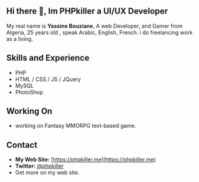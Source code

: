 ## Hi there 👋, Im PHPkiller a UI/UX Developer
My real name is **Yassine Bouziane**, A web Developer, and Gamer from Algeria, 25 years old , speak Arabic, English, French.
i do freelancing work as a living.




## Skills and Experience
- PHP 
- HTML / CSS / JS / JQuery
- MySQL
- PhotoShop

## Working On
- working on Fantasy MMORPG text-based game.

## Contact
- **My Web Site:** [https://phpkiller.me](https://phpkiller.me)  
- **Twitter:** [@phpkiller](https://twitter.com/phpkiller)
- Get more on my web site.
